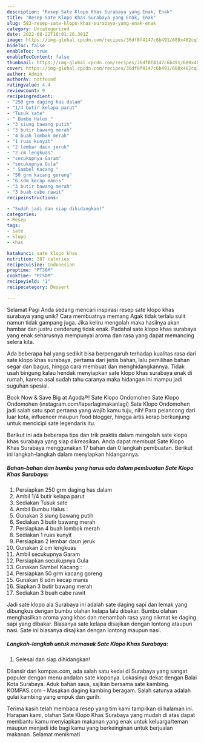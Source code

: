 ```yaml
---
description: "Resep Sate Klopo Khas Surabaya yang Enak, Enak"
title: "Resep Sate Klopo Khas Surabaya yang Enak, Enak"
slug: 583-resep-sate-klopo-khas-surabaya-yang-enak-enak
category: Uncategorized
date: 2022-08-22T16:01:26.381Z
image: https://img-global.cpcdn.com/recipes/36df8f4147c6b491/680x482cq70/sate-klopo-khas-surabaya-foto-resep-utama.jpg
hideToc: false
enableToc: true
enableTocContent: false
thumbnail: https://img-global.cpcdn.com/recipes/36df8f4147c6b491/680x482cq70/sate-klopo-khas-surabaya-foto-resep-utama.jpg
cover: https://img-global.cpcdn.com/recipes/36df8f4147c6b491/680x482cq70/sate-klopo-khas-surabaya-foto-resep-utama.jpg
author: Admin
authorAv: notfound
ratingvalue: 4.4
reviewcount: 9
recipeingredient:
- "250 grm daging has dalam"
- "1/4 butir kelapa parut"
- "Tusuk sate"
- " Bumbu Halus "
- "3 siung bawang putih"
- "3 butir bawang merah"
- "4 buah lombok merah"
- "1 ruas kunyit"
- "2 lembar daun jeruk"
- "2 cm lengkuas"
- "secukupnya Garam"
- "secukupnya Gula"
- " Sambel Kacang "
- "50 grm kacang goreng"
- "6 sdm kecap manis"
- "3 butir bawang merah"
- "3 buah cabe rawit"
recipeinstructions:

- "Sudah jadi dan siap dihidangkan!"
categories:
- Resep
tags:
- sate
- klopo
- khas

katakunci: sate klopo khas 
nutrition: 287 calories
recipecuisine: Indonesian
preptime: "PT36M"
cooktime: "PT50M"
recipeyield: "1"
recipecategory: Dessert

---
```



Selamat Pagi Anda sedang mencari inspirasi resep sate klopo khas surabaya yang unik? Cara membuatnya memang Agak tidak terlalu sulit namun tidak gampang juga. Jika keliru mengolah maka hasilnya akan hambar dan justru cenderung tidak enak. Padahal sate klopo khas surabaya yang enak seharusnya mempunyai aroma dan rasa yang dapat memancing selera kita.


Ada beberapa hal yang sedikit bisa berpengaruh terhadap kualitas rasa dari sate klopo khas surabaya, pertama dari jenis bahan, lalu pemilihan bahan segar dan bagus, hingga cara membuat dan menghidangkannya. Tidak usah bingung kalau hendak menyiapkan sate klopo khas surabaya enak di rumah, karena asal sudah tahu caranya maka hidangan ini mampu jadi suguhan spesial.

Book Now &amp; Save Big at Agoda®! Sate Klopo Ondomohen Sate Klopo Ondomohen (instagram.com/laparlagimakanlagi) Sate Klopo Ondomohen jadi salah satu spot pertama yang wajib kamu tuju, nih! Para pelancong dari luar kota, influencer maupun food blogger, hingga artis kerap berkunjung untuk mencicipi sate legendaris itu.


Berikut ini ada beberapa tips dan trik praktis dalam mengolah sate klopo khas surabaya yang siap dikreasikan. Anda dapat membuat Sate Klopo Khas Surabaya menggunakan 17 bahan dan 0 langkah pembuatan. Berikut ini langkah-langkah dalam menyiapkan hidangannya.

<!--inarticleads1-->

##### Bahan-bahan dan bumbu yang harus ada dalam pembuatan Sate Klopo Khas Surabaya:

1. Persiapkan 250 grm daging has dalam
1. Ambil 1/4 butir kelapa parut
1. Sediakan Tusuk sate
1. Ambil  Bumbu Halus :
1. Gunakan 3 siung bawang putih
1. Sediakan 3 butir bawang merah
1. Persiapkan 4 buah lombok merah
1. Sediakan 1 ruas kunyit
1. Persiapkan 2 lembar daun jeruk
1. Gunakan 2 cm lengkuas
1. Ambil secukupnya Garam
1. Persiapkan secukupnya Gula
1. Gunakan  Sambel Kacang :
1. Persiapkan 50 grm kacang goreng
1. Gunakan 6 sdm kecap manis
1. Siapkan 3 butir bawang merah
1. Sediakan 3 buah cabe rawit


Jadi sate klopo ala Surabaya ini adalah sate daging sapi dan lemak yang dibungkus dengan bumbu olahan kelapa lalu dibakar. Bumbu olahan menghasilkan aroma yang khas dan menambah rasa yang nikmat ke daging sapi yang dibakar. Biasanya sate kelapa disajikan dengan lontong ataupun nasi. Sate ini biasanya disajikan dengan lontong maupun nasi. 

<!--inarticleads2-->

##### Langkah-langkah untuk memasak Sate Klopo Khas Surabaya:


1. Selesai dan siap dihidangkan!

Dilansir dari kompas.com, ada salah satu kedai di Surabaya yang sangat populer dengan menu andalan sate kloponya. Lokasinya dekat dengan Balai Kota Surabaya. Aduk bahan saus, sajikan bersama sate kambing. KOMPAS.com - Masakan daging kambing beragam. Salah satunya adalah gulai kambing yang empuk dan gurih. 

Terima kasih telah membaca resep yang tim kami tampilkan di halaman ini. Harapan kami, olahan Sate Klopo Khas Surabaya yang mudah di atas dapat membantu kamu menyiapkan makanan yang enak untuk keluarga/teman maupun menjadi ide bagi kamu yang berkeinginan untuk berjualan makanan. Selamat menikmati
